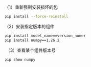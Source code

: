 （1）重新强制安装损坏的包

```sh
pip install --force-reinstall
```

（2）安装指定版本的组件

```sh
pip install model_name==version_numer
pip install numpy==1.26.2
```



 （3）查看某个组件版本号

```sh
pip show numpy
```


